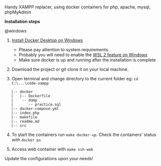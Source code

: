 Handy XAMPP replacer, using docker containers for php,  apache, mysql, phpMyAdmin

**Installation steps**

@windows

1. [Install Docker Desktop on Windows](https://docs.docker.com/desktop/windows/install/)

   - Please pay attention to system requirements.
   - Probably you will need to enable the [WSL 2 feature on Windows](https://docs.docker.com/desktop/windows/install/#install-docker-desktop-on-windows)
   - Make sure docker is up and running after the installation is complete


2. Download the project or git clone it on your local machine.


3. Open terminal and change directory to the current folder eg: `cd C:\...\code-xampp`

````     
   |-- docker
   |   |-- Dockerfile
   |    -- dump
   |       -- practica.sql
   |-- docker-compose.yml
   |-- index.php
   |-- makefile
   |-- readme.md
   |-- src
````

4. To start the containers run `make docker-up`. Check the containers' status with `docker ps` 


5. Access web container with `make ssh-web`


Update the configurations upon your needs!